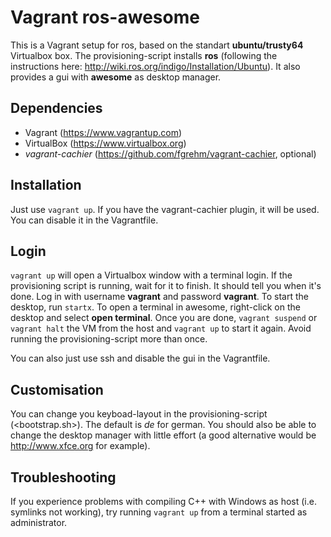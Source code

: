 # Vagrant ros-awesome
This is a Vagrant setup for ros, based on the standart **ubuntu/trusty64** Virtualbox box. The provisioning-script installs **ros** (following the instructions here: <http://wiki.ros.org/indigo/Installation/Ubuntu>). It also provides a gui with **awesome** as desktop manager.


## Dependencies
* Vagrant (<https://www.vagrantup.com>)
* VirtualBox (<https://www.virtualbox.org>)
* *vagrant-cachier* (<https://github.com/fgrehm/vagrant-cachier>, optional)


## Installation
Just use `vagrant up`. If you have the vagrant-cachier plugin, it will be used. You can disable it in the Vagrantfile.


## Login
`vagrant up` will open a Virtualbox window with a terminal login. If the provisioning script is running, wait for it to finish. It should tell you when it's done. Log in with username **vagrant** and password **vagrant**. To start the desktop, run `startx`. To open a terminal in awesome, right-click on the desktop and select **open terminal**. Once you are done, `vagrant suspend` or `vagrant halt` the VM from the host and `vagrant up` to start it again. Avoid running the provisioning-script more than once.

You can also just use ssh and disable the gui in the Vagrantfile.


## Customisation
You can change you keyboad-layout in the provisioning-script (<bootstrap.sh>). The default is *de* for german. You should also be able to change the desktop manager with little effort (a good alternative would be <http://www.xfce.org> for example).


## Troubleshooting
If you experience problems with compiling C++ with Windows as host (i.e. symlinks not working), try running `vagrant up` from a terminal started as administrator.